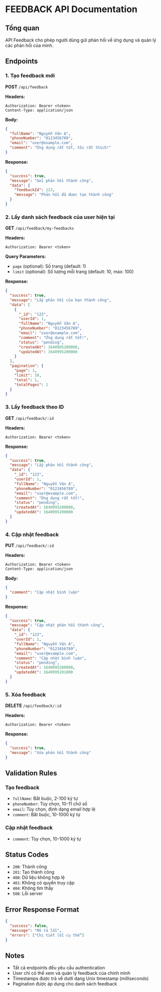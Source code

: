 # FEEDBACK API Documentation

## Tổng quan
API Feedback cho phép người dùng gửi phản hồi về ứng dụng và quản lý các phản hồi của mình.

## Endpoints

### 1. Tạo feedback mới
**POST** `/api/feedback`

**Headers:**
```
Authorization: Bearer <token>
Content-Type: application/json
```

**Body:**
```json
{
  "fullName": "Nguyễn Văn A",
  "phoneNumber": "0123456789",
  "email": "user@example.com",
  "comment": "Ứng dụng rất tốt, tôi rất thích!"
}
```

**Response:**
```json
{
  "success": true,
  "message": "Gửi phản hồi thành công",
  "data": {
    "feedbackId": 123,
    "message": "Phản hồi đã được tạo thành công"
  }
}
```

### 2. Lấy danh sách feedback của user hiện tại
**GET** `/api/feedback/my-feedbacks`

**Headers:**
```
Authorization: Bearer <token>
```

**Query Parameters:**
- `page` (optional): Số trang (default: 1)
- `limit` (optional): Số lượng mỗi trang (default: 10, max: 100)

**Response:**
```json
{
  "success": true,
  "message": "Lấy phản hồi của bạn thành công",
  "data": [
    {
      "_id": "123",
      "userId": 1,
      "fullName": "Nguyễn Văn A",
      "phoneNumber": "0123456789",
      "email": "user@example.com",
      "comment": "Ứng dụng rất tốt!",
      "status": "pending",
      "createdAt": 1640995200000,
      "updatedAt": 1640995200000
    }
  ],
  "pagination": {
    "page": 1,
    "limit": 10,
    "total": 1,
    "totalPages": 1
  }
}
```

### 3. Lấy feedback theo ID
**GET** `/api/feedback/:id`

**Headers:**
```
Authorization: Bearer <token>
```

**Response:**
```json
{
  "success": true,
  "message": "Lấy phản hồi thành công",
  "data": {
    "_id": "123",
    "userId": 1,
    "fullName": "Nguyễn Văn A",
    "phoneNumber": "0123456789",
    "email": "user@example.com",
    "comment": "Ứng dụng rất tốt!",
    "status": "pending",
    "createdAt": 1640995200000,
    "updatedAt": 1640995200000
  }
}
```

### 4. Cập nhật feedback
**PUT** `/api/feedback/:id`

**Headers:**
```
Authorization: Bearer <token>
Content-Type: application/json
```

**Body:**
```json
{
  "comment": "Cập nhật bình luận"
}
```

**Response:**
```json
{
  "success": true,
  "message": "Cập nhật phản hồi thành công",
  "data": {
    "_id": "123",
    "userId": 1,
    "fullName": "Nguyễn Văn A",
    "phoneNumber": "0123456789",
    "email": "user@example.com",
    "comment": "Cập nhật bình luận",
    "status": "pending",
    "createdAt": 1640995200000,
    "updatedAt": 1640995201000
  }
}
```

### 5. Xóa feedback
**DELETE** `/api/feedback/:id`

**Headers:**
```
Authorization: Bearer <token>
```

**Response:**
```json
{
  "success": true,
  "message": "Xóa phản hồi thành công"
}
```

## Validation Rules

### Tạo feedback
- `fullName`: Bắt buộc, 2-100 ký tự
- `phoneNumber`: Tùy chọn, 10-11 chữ số
- `email`: Tùy chọn, định dạng email hợp lệ
- `comment`: Bắt buộc, 10-1000 ký tự

### Cập nhật feedback
- `comment`: Tùy chọn, 10-1000 ký tự

## Status Codes
- `200`: Thành công
- `201`: Tạo thành công
- `400`: Dữ liệu không hợp lệ
- `401`: Không có quyền truy cập
- `404`: Không tìm thấy
- `500`: Lỗi server

## Error Response Format
```json
{
  "success": false,
  "message": "Mô tả lỗi",
  "errors": ["Chi tiết lỗi cụ thể"]
}
```

## Notes
- Tất cả endpoints đều yêu cầu authentication
- User chỉ có thể xem và quản lý feedback của chính mình
- Timestamps được trả về dưới dạng Unix timestamp (milliseconds)
- Pagination được áp dụng cho danh sách feedback

